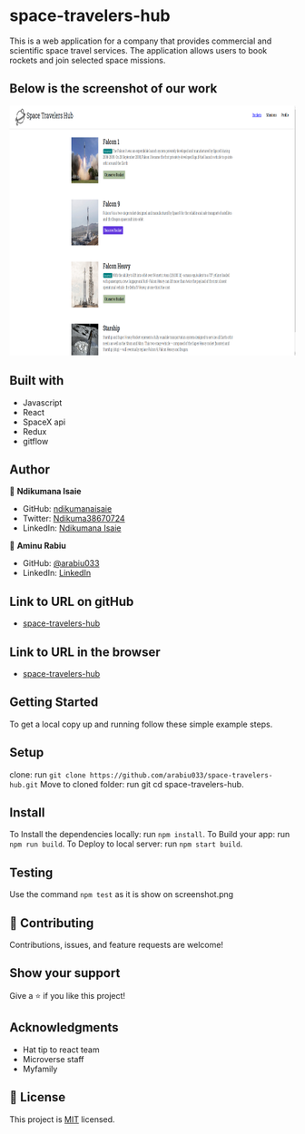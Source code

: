 # space-travelers-hub
This is  a web application for a company that provides commercial and scientific space travel services. The application allows users to book rockets and join selected space missions.

## Below is the screenshot of our work
<img src="https://github.com/arabiu033/space-travelers-hub/blob/develop/src/assets/images/Screenshot_2022-11-18_12-36-13.png" width="700" height="440">

## Built with
- Javascript
- React
- SpaceX api
- Redux
- gitflow

## Author

👤 **Ndikumana Isaie**

- GitHub: [ndikumanaisaie](https://github.com/ndikumanaisaie)
- Twitter: [Ndikuma38670724](https://twitter.com/Ndikuma38670724)
- LinkedIn: [Ndikumana Isaie](https://www.linkedin.com/in/ndikumanaisaie/)

👤 **Aminu Rabiu**

- GitHub: [@arabiu033](https://github.com/arabiu033)
- LinkedIn: [LinkedIn](https://linkedin.com/in/larabiu033)

## Link to URL on gitHub
- [space-travelers-hub](https://github.com/arabiu033/space-travelers-hub.git)

## Link to URL in the browser
- [space-travelers-hub](https://space-hubs.netlify.app)

## Getting Started

To get a local copy up and running follow these simple example steps.

## Setup
clone: run `git clone https://github.com/arabiu033/space-travelers-hub.git`
Move to cloned folder: run git cd space-travelers-hub.

## Install

To Install the dependencies locally: run `npm install`.
To Build your app: run `npm run build`.
To Deploy to local server: run `npm start build`.

## Testing

Use the command `npm test` as it is show on screenshot.png

## 🤝 Contributing

Contributions, issues, and feature requests are welcome!

## Show your support

Give a ⭐️ if you like this project!

## Acknowledgments

- Hat tip to react team
- Microverse staff
- Myfamily

## 📝 License

This project is [MIT](./MIT.md) licensed.
